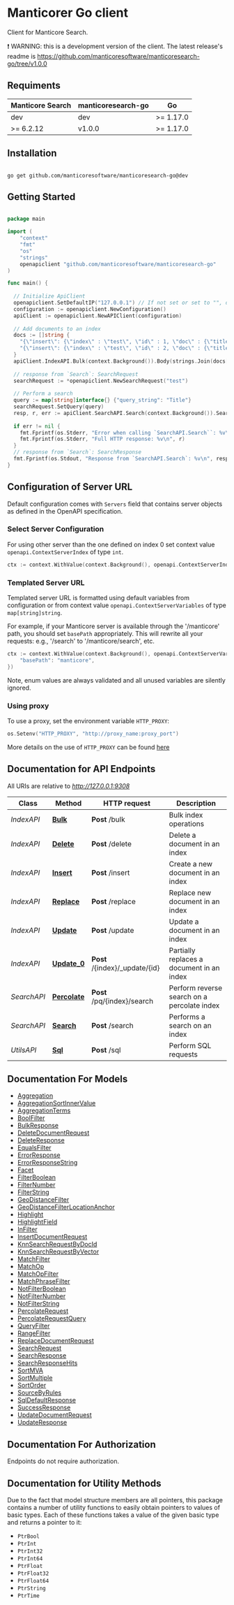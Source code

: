 # Manticorer Go client

Сlient for Manticore Search.

❗ WARNING: this is a development version of the client. The latest release's readme is https://github.com/manticoresoftware/manticoresearch-go/tree/v1.0.0


## Requiments

| Manticore Search  | manticoresearch-go           |     Go        |
| ----------------- | ---------------------------- | ------------- |
| dev               | dev                          | >= 1.17.0     |
| >= 6.2.12         | v1.0.0                       | >= 1.17.0     |

## Installation

```shell

go get github.com/manticoresoftware/manticoresearch-go@dev 

```

## Getting Started

```go

package main

import (
	"context"
	"fmt"
	"os"
	"strings"
	openapiclient "github.com/manticoresoftware/manticoresearch-go"
)

func main() {
  
  // Initialize ApiClient
  openapiclient.SetDefaultIP("127.0.0.1") // If not set or set to "", defaults to 127.0.0.1
  configuration := openapiclient.NewConfiguration()
  apiClient := openapiclient.NewAPIClient(configuration)
  
  // Add documents to an index 
  docs := []string {
	"{\"insert\": {\"index\" : \"test\", \"id\" : 1, \"doc\" : {\"title\" : \"Title 1\"}}}",
	"{\"insert\": {\"index\" : \"test\", \"id\" : 2, \"doc\" : {\"title\" : \"Title 2\"}}}",
  }
  apiClient.IndexAPI.Bulk(context.Background()).Body(strings.Join(docs[:], "\n")).Execute()
  
  // response from `Search`: SearchRequest
  searchRequest := *openapiclient.NewSearchRequest("test")
  
  // Perform a search
  query := map[string]interface{} {"query_string": "Title"}
  searchRequest.SetQuery(query)
  resp, r, err := apiClient.SearchAPI.Search(context.Background()).SearchRequest(searchRequest).Execute()
  
  if err != nil {
	fmt.Fprintf(os.Stderr, "Error when calling `SearchAPI.Search``: %v\n", err)
	fmt.Fprintf(os.Stderr, "Full HTTP response: %v\n", r)
  }
  // response from `Search`: SearchResponse
  fmt.Fprintf(os.Stdout, "Response from `SearchAPI.Search`: %v\n", resp)
}


```

## Configuration of Server URL

Default configuration comes with `Servers` field that contains server objects as defined in the OpenAPI specification.

### Select Server Configuration

For using other server than the one defined on index 0 set context value `openapi.ContextServerIndex` of type `int`.

```go
ctx := context.WithValue(context.Background(), openapi.ContextServerIndex, 1)
```

### Templated Server URL

Templated server URL is formatted using default variables from configuration or from context value `openapi.ContextServerVariables` of type `map[string]string`.

For example, if your Manticore server is available through the '/manticore' path, you should set `basePath` appropriately. This will rewrite all your requests: e.g., '/search' to '/manticore/search', etc.

```go
ctx := context.WithValue(context.Background(), openapi.ContextServerVariables, map[string]string{
	"basePath": "manticore",
})
```



Note, enum values are always validated and all unused variables are silently ignored.

### Using proxy

To use a proxy, set the environment variable `HTTP_PROXY`:

```go
os.Setenv("HTTP_PROXY", "http://proxy_name:proxy_port")
```

More details on the use of `HTTP_PROXY` can be found [here](https://www.cyberciti.biz/faq/linux-unix-set-proxy-environment-variable/)

## Documentation for API Endpoints

All URIs are relative to *http://127.0.0.1:9308*

Class | Method | HTTP request | Description
------------ | ------------- | ------------- | -------------
*IndexAPI* | [**Bulk**](docs/IndexAPI.md#bulk) | **Post** /bulk | Bulk index operations
*IndexAPI* | [**Delete**](docs/IndexAPI.md#delete) | **Post** /delete | Delete a document in an index
*IndexAPI* | [**Insert**](docs/IndexAPI.md#insert) | **Post** /insert | Create a new document in an index
*IndexAPI* | [**Replace**](docs/IndexAPI.md#replace) | **Post** /replace | Replace new document in an index
*IndexAPI* | [**Update**](docs/IndexAPI.md#update) | **Post** /update | Update a document in an index
*IndexAPI* | [**Update_0**](docs/IndexAPI.md#update_0) | **Post** /{index}/_update/{id} | Partially replaces a document in an index
*SearchAPI* | [**Percolate**](docs/SearchAPI.md#percolate) | **Post** /pq/{index}/search | Perform reverse search on a percolate index
*SearchAPI* | [**Search**](docs/SearchAPI.md#search) | **Post** /search | Performs a search on an index
*UtilsAPI* | [**Sql**](docs/UtilsAPI.md#sql) | **Post** /sql | Perform SQL requests


## Documentation For Models

 - [Aggregation](docs/Aggregation.md)
 - [AggregationSortInnerValue](docs/AggregationSortInnerValue.md)
 - [AggregationTerms](docs/AggregationTerms.md)
 - [BoolFilter](docs/BoolFilter.md)
 - [BulkResponse](docs/BulkResponse.md)
 - [DeleteDocumentRequest](docs/DeleteDocumentRequest.md)
 - [DeleteResponse](docs/DeleteResponse.md)
 - [EqualsFilter](docs/EqualsFilter.md)
 - [ErrorResponse](docs/ErrorResponse.md)
 - [ErrorResponseString](docs/ErrorResponseString.md)
 - [Facet](docs/Facet.md)
 - [FilterBoolean](docs/FilterBoolean.md)
 - [FilterNumber](docs/FilterNumber.md)
 - [FilterString](docs/FilterString.md)
 - [GeoDistanceFilter](docs/GeoDistanceFilter.md)
 - [GeoDistanceFilterLocationAnchor](docs/GeoDistanceFilterLocationAnchor.md)
 - [Highlight](docs/Highlight.md)
 - [HighlightField](docs/HighlightField.md)
 - [InFilter](docs/InFilter.md)
 - [InsertDocumentRequest](docs/InsertDocumentRequest.md)
 - [KnnSearchRequestByDocId](docs/KnnSearchRequestByDocId.md)
 - [KnnSearchRequestByVector](docs/KnnSearchRequestByVector.md)
 - [MatchFilter](docs/MatchFilter.md)
 - [MatchOp](docs/MatchOp.md)
 - [MatchOpFilter](docs/MatchOpFilter.md)
 - [MatchPhraseFilter](docs/MatchPhraseFilter.md)
 - [NotFilterBoolean](docs/NotFilterBoolean.md)
 - [NotFilterNumber](docs/NotFilterNumber.md)
 - [NotFilterString](docs/NotFilterString.md)
 - [PercolateRequest](docs/PercolateRequest.md)
 - [PercolateRequestQuery](docs/PercolateRequestQuery.md)
 - [QueryFilter](docs/QueryFilter.md)
 - [RangeFilter](docs/RangeFilter.md)
 - [ReplaceDocumentRequest](docs/ReplaceDocumentRequest.md)
 - [SearchRequest](docs/SearchRequest.md)
 - [SearchResponse](docs/SearchResponse.md)
 - [SearchResponseHits](docs/SearchResponseHits.md)
 - [SortMVA](docs/SortMVA.md)
 - [SortMultiple](docs/SortMultiple.md)
 - [SortOrder](docs/SortOrder.md)
 - [SourceByRules](docs/SourceByRules.md)
 - [SqlDefaultResponse](docs/SqlDefaultResponse.md)
 - [SuccessResponse](docs/SuccessResponse.md)
 - [UpdateDocumentRequest](docs/UpdateDocumentRequest.md)
 - [UpdateResponse](docs/UpdateResponse.md)


## Documentation For Authorization

Endpoints do not require authorization.


## Documentation for Utility Methods

Due to the fact that model structure members are all pointers, this package contains
a number of utility functions to easily obtain pointers to values of basic types.
Each of these functions takes a value of the given basic type and returns a pointer to it:

* `PtrBool`
* `PtrInt`
* `PtrInt32`
* `PtrInt64`
* `PtrFloat`
* `PtrFloat32`
* `PtrFloat64`
* `PtrString`
* `PtrTime`
